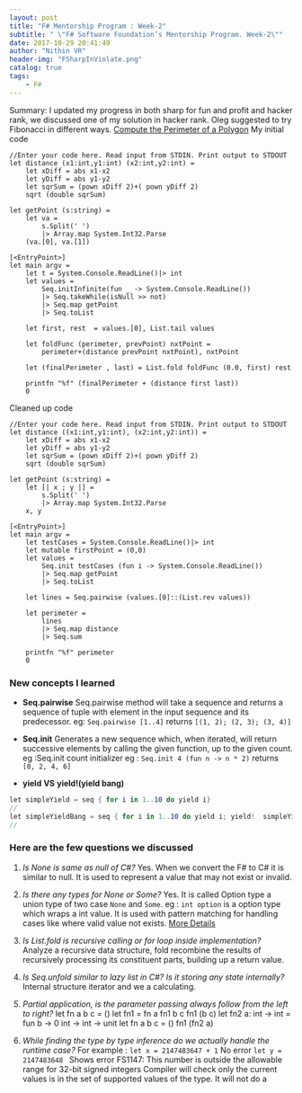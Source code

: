 ```yaml
---
layout: post
title: "F# Mentorship Program : Week-2"
subtitle: " \"F# Software Foundation’s Mentorship Program. Week-2\""
date: 2017-10-29 20:41:49
author: "Nithin VR"
header-img: "FSharpInViolate.png"
catalog: true
tags:
    - F#
---
```


Summary:
I updated my progress in both sharp for fun and profit and hacker rank, we discussed one of my solution in hacker rank. Oleg suggested to try Fibonacci in different ways.
[Compute the Perimeter of a Polygon](https://www.hackerrank.com/challenges/lambda-march-compute-the-perimeter-of-a-polygon)
My initial code
```CSharp
//Enter your code here. Read input from STDIN. Print output to STDOUT
let distance (x1:int,y1:int) (x2:int,y2:int) =
    let xDiff = abs x1-x2
    let yDiff = abs y1-y2
    let sqrSum = (pown xDiff 2)+( pown yDiff 2)
    sqrt (double sqrSum)
    
let getPoint (s:string) =
    let va = 
        s.Split(' ') 
        |> Array.map System.Int32.Parse
    (va.[0], va.[1])

[<EntryPoint>]
let main argv = 
    let t = System.Console.ReadLine()|> int
    let values = 
        Seq.initInfinite(fun _ -> System.Console.ReadLine())
        |> Seq.takeWhile(isNull >> not)
        |> Seq.map getPoint
        |> Seq.toList

    let first, rest  = values.[0], List.tail values
    
    let foldFunc (perimeter, prevPoint) nxtPoint =
        perimeter+(distance prevPoint nxtPoint), nxtPoint

    let (finalPerimeter , last) = List.fold foldFunc (0.0, first) rest
    
    printfn "%f" (finalPerimeter + (distance first last))
    0
```
Cleaned up code
```CSharp
//Enter your code here. Read input from STDIN. Print output to STDOUT
let distance ((x1:int,y1:int), (x2:int,y2:int)) =
    let xDiff = abs x1-x2
    let yDiff = abs y1-y2
    let sqrSum = (pown xDiff 2)+( pown yDiff 2)
    sqrt (double sqrSum)

let getPoint (s:string) =
    let [| x ; y |] = 
        s.Split(' ') 
        |> Array.map System.Int32.Parse
    x, y

[<EntryPoint>]
let main argv = 
    let testCases = System.Console.ReadLine()|> int
    let mutable firstPoint = (0,0)
    let values = 
        Seq.init testCases (fun i -> System.Console.ReadLine())
        |> Seq.map getPoint
        |> Seq.toList
        
    let lines = Seq.pairwise (values.[0]::(List.rev values))
    
    let perimeter = 
        lines
        |> Seq.map distance 
        |> Seq.sum
    
    printfn "%f" perimeter
    0
```
### New concepts I learned
- **Seq.pairwise**
Seq.pairwise method will take a sequence and returns a sequence of tuple with element in the input sequence and its predecessor.
eg: `Seq.pairwise [1..4]` returns `[(1, 2); (2, 3); (3, 4)]`
- **Seq.init**
Generates a new sequence which, when iterated, will return successive elements by calling the given function, up to the given count. eg :Seq.init count initializer
eg : `Seq.init 4 (fun n -> n * 2)` returns `[0, 2, 4, 6]`

- **yield** **VS** **yield!(yield bang)**
```csharp
let simpleYield = seq { for i in 1..10 do yield i}
//
let simpleYieldBang = seq { for i in 1..10 do yield i; yield!  simpleYield}
//
```

### Here are the few questions we discussed
1. *Is None is same as null of C#?*
Yes. When we convert the F# to C# it is similar to null. It is used to represent a value that may not exist or invalid.

2. *Is there any types for None or Some?*
Yes. It is called Option type a union type of two case `None` and `Some`. eg : `int option` is a option type which wraps a int value. It is used with pattern matching for handling cases like where valid value not exists. [More Details](https://docs.microsoft.com/en-us/dotnet/fsharp/language-reference/options)

3. *Is List.fold is recursive calling or for loop inside implementation?*
Analyze a recursive data structure, fold recombine the results of recursively processing its constituent parts, building up a return value.

4. *Is Seq.unfold similar to lazy list in C#? Is it storing any state internally?*
Internal structure iterator and we a calculating.

5. *Partial application, is the parameter passing always follow from the left to right?*
    let fn a b c = ()
    let fn1 = fn a
    fn1 b c
    fn1 (b c)
    let fn2 a: int -> int = fun b -> 0
    int -> int -> unit
    let fn a b c = ()
    fn1 (fn2 a)

6. *While finding the type by type inference do we actually handle the runtime case?* 
For example : 
    `let x = 2147483647 + 1` No error 
    `let y = 2147483648 ` Shows error FS1147: This number is outside the allowable range for 32-bit signed integers
Compiler will check only the current values is in the set of supported values of the type. It will not do a 
